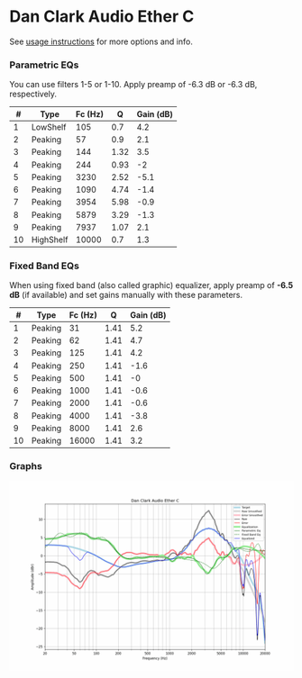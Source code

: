 # Dan Clark Audio Ether C
See [usage instructions](https://github.com/jaakkopasanen/AutoEq#usage) for more options and info.

### Parametric EQs
You can use filters 1-5 or 1-10. Apply preamp of -6.3 dB or -6.3 dB, respectively.

|   # | Type      |   Fc (Hz) |    Q |   Gain (dB) |
|-----|-----------|-----------|------|-------------|
|   1 | LowShelf  |       105 | 0.7  |         4.2 |
|   2 | Peaking   |        57 | 0.9  |         2.1 |
|   3 | Peaking   |       144 | 1.32 |         3.5 |
|   4 | Peaking   |       244 | 0.93 |        -2   |
|   5 | Peaking   |      3230 | 2.52 |        -5.1 |
|   6 | Peaking   |      1090 | 4.74 |        -1.4 |
|   7 | Peaking   |      3954 | 5.98 |        -0.9 |
|   8 | Peaking   |      5879 | 3.29 |        -1.3 |
|   9 | Peaking   |      7937 | 1.07 |         2.1 |
|  10 | HighShelf |     10000 | 0.7  |         1.3 |

### Fixed Band EQs
When using fixed band (also called graphic) equalizer, apply preamp of **-6.5 dB** (if available) and set gains manually with these parameters.

|   # | Type    |   Fc (Hz) |    Q |   Gain (dB) |
|-----|---------|-----------|------|-------------|
|   1 | Peaking |        31 | 1.41 |         5.2 |
|   2 | Peaking |        62 | 1.41 |         4.7 |
|   3 | Peaking |       125 | 1.41 |         4.2 |
|   4 | Peaking |       250 | 1.41 |        -1.6 |
|   5 | Peaking |       500 | 1.41 |        -0   |
|   6 | Peaking |      1000 | 1.41 |        -0.6 |
|   7 | Peaking |      2000 | 1.41 |        -0.6 |
|   8 | Peaking |      4000 | 1.41 |        -3.8 |
|   9 | Peaking |      8000 | 1.41 |         2.6 |
|  10 | Peaking |     16000 | 1.41 |         3.2 |

### Graphs
![](./Dan%20Clark%20Audio%20Ether%20C.png)
